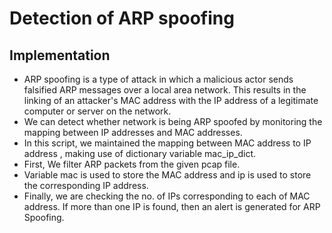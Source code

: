 # Detection of ARP spoofing

## Implementation
* ARP spoofing is a type of attack in which a malicious actor sends falsified ARP messages over a local area network. This results in the linking of an attacker's MAC address with the IP address of a legitimate computer or server on the network.
* We can detect whether network is being ARP spoofed by monitoring the mapping between IP addresses and MAC addresses.
* In this script, we maintained the mapping between MAC address to IP address , making use of dictionary variable mac\_ip\_dict.
* First, We filter ARP packets from the given pcap file.
* Variable mac is used to store the MAC address and ip is used to store the corresponding IP address.
* Finally, we are checking the no. of IPs corresponding to each of MAC address. If more than one IP is found, then an alert is generated for ARP Spoofing.
